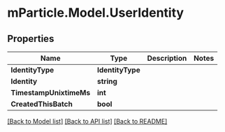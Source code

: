 # mParticle.Model.UserIdentity
## Properties

Name | Type | Description | Notes
------------ | ------------- | ------------- | -------------
**IdentityType** | **IdentityType** |  | 
**Identity** | **string** |  | 
**TimestampUnixtimeMs** | **int** |  | 
**CreatedThisBatch** | **bool** |  | 

[[Back to Model list]](../README.md#documentation-for-models) [[Back to API list]](../README.md#documentation-for-api-endpoints) [[Back to README]](../README.md)

